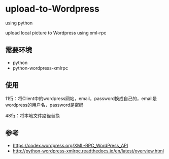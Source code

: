 # upload-to-Wordpress

using python 

upload local picture to Wordpress using xml-rpc

## 需要环境
* python
* python-wordpress-xmlrpc

## 使用
11行：将Client中的wordpress网站，email，password换成自己的，email是wordpress的用户名，password是密码 

48行：将本地文件路径替换
## 参考
* https://codex.wordpress.org/XML-RPC_WordPress_API
* http://python-wordpress-xmlrpc.readthedocs.io/en/latest/overview.html
